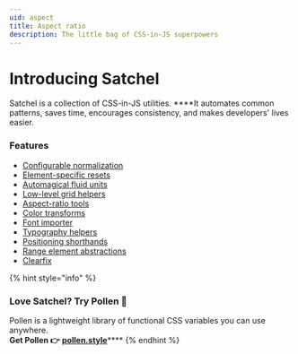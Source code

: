 ```yaml
---
uid: aspect
title: Aspect ratio
description: The little bag of CSS-in-JS superpowers
---
```


# Introducing Satchel

Satchel is a collection of CSS-in-JS utilities. ****It automates common patterns, saves time, encourages consistency, and makes developers' lives easier.

### Features

* [Configurable normalization](normalize.md)
* [Element-specific resets](reset.md)
* [Automagical fluid units](fluid.md)
* [Low-level grid helpers](grids.md)
* [Aspect-ratio tools](aspect.md)
* [Color transforms](color.md)
* [Font importer](font.md)
* [Typography helpers](typography.md)
* [Positioning shorthands](position.md)
* [Range element abstractions](range.md)
* [Clearfix](clearfix.md)

{% hint style="info" %}
### **Love Satchel? Try Pollen 🥑**

Pollen is a lightweight library of functional CSS variables you can use anywhere.  
**Get Pollen 👉** [**pollen.style**](https://pollen.style)\*\*\*\*
{% endhint %}

